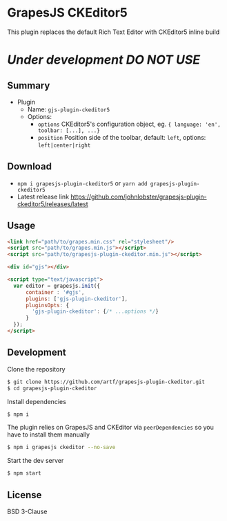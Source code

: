 # GrapesJS CKEditor5

This plugin replaces the default Rich Text Editor with CKEditor5 inline build

# *Under development DO NOT USE*

## Summary

* Plugin
  * Name: `gjs-plugin-ckeditor5`
  * Options:
      * `options` CKEditor5's configuration object, eg. `{ language: 'en', toolbar: [...], ...}`
      * `position` Position side of the toolbar, default: `left`, options: `left|center|right`



## Download

* `npm i grapesjs-plugin-ckeditor5` or `yarn add grapesjs-plugin-ckeditor5`
* Latest release link https://github.com/johnlobster/grapesjs-plugin-ckeditor5/releases/latest



## Usage

```html
<link href="path/to/grapes.min.css" rel="stylesheet"/>
<script src="path/to/grapes.min.js"></script>
<script src="path/to/grapesjs-plugin-ckeditor.min.js"></script>

<div id="gjs"></div>

<script type="text/javascript">
  var editor = grapesjs.init({
      container : '#gjs',
      plugins: ['gjs-plugin-ckeditor'],
      pluginsOpts: {
        'gjs-plugin-ckeditor': {/* ...options */}
      }
  });
</script>
```



## Development

Clone the repository

```sh
$ git clone https://github.com/artf/grapesjs-plugin-ckeditor.git
$ cd grapesjs-plugin-ckeditor
```

Install dependencies

```sh
$ npm i
```

The plugin relies on GrapesJS and CKEditor via `peerDependencies` so you have to install them manually

```sh
$ npm i grapesjs ckeditor --no-save
```

Start the dev server

```sh
$ npm start
```


## License

BSD 3-Clause
